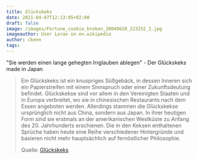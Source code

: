 ```yaml
---
title: Glückskeks
date: 2021-04-07T12:13:05+02:00
draft: false
image: /images/Fortune_cookie_broken_20040628_223252_1.jpg
imageauthor: User Lorax on en.wikipedia
author: ckeen
tags: 
---
```


"Sie werden einen lange gehegten Irrglauben ablegen" - Der Glückskeks made in Japan

> Ein Glückskeks ist ein knuspriges Süßgebäck, in dessen Inneren sich ein
> Papierstreifen mit einem Sinnspruch oder einer Zukunftsdeutung befindet.
> Glückskekse sind vor allem in den Vereinigten Staaten und in Europa
> verbreitet, wo sie in chinesischen Restaurants nach dem Essen angeboten
> werden. Allerdings stammen die Glückskekse ursprünglich nicht aus China,
> sondern aus Japan. In ihrer heutigen Form sind sie erstmals an der
> amerikanischen Westküste zu Anfang des 20. Jahrhunderts erschienen. Die in den
> Keksen enthaltenen Sprüche haben heute eine Reihe verschiedener Hintergründe
> und basieren nicht mehr hauptsächlich auf fernöstlicher Philosophie.
>
> Quelle: [Glückskeks](https://de.wikipedia.org/wiki/Gl%C3%BCckskeks)
